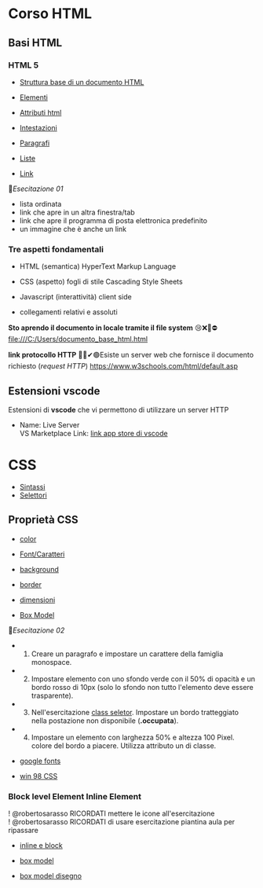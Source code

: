 

# Corso HTML 

## Basi HTML

### HTML 5

- [Struttura base di un documento HTML](https://www.w3schools.com/html/default.asp)

- [Elementi](https://www.w3schools.com/html/html_elements.asp)
- [Attributi html](https://www.w3schools.com/html/html_attributes.asp)
- [Intestazioni](https://www.w3schools.com/html/html_headings.asp)
- [Paragrafi](https://www.w3schools.com/html/html_paragraphs.asp)
- [Liste](https://www.w3schools.com/html/html_lists.asp) 
- [Link](https://www.w3schools.com/html/html_links.asp) 


🧧*Esecitazione 01*
- lista ordinata
- link che apre in un altra finestra/tab
- link che apre il programma di posta elettronica predefinito
- un immagine  che è anche un link


### Tre aspetti fondamentali

- HTML (semantica) HyperText Markup Language
- CSS (aspetto) fogli di stile  Cascading Style Sheets
- Javascript (interattività) client side

- collegamenti relativi e assoluti

**Sto aprendo il documento in locale tramite il file system**
😢❌🚫⛔[file:///C:/Users/documento_base_html.html
](locale)

**link protocollo HTTP**
💚✅✔🟢Esiste un server web che fornisce il documento richiesto (*request HTTP*)
https://www.w3schools.com/html/default.asp

## Estensioni vscode
Estensioni di **vscode** che vi permettono di utilizzare un server HTTP


- Name: Live Server<br>
  VS Marketplace Link: [link app store di vscode](https://marketplace.visualstudio.com/items?itemName=ritwickdey.LiveServer)




# CSS

  - [Sintassi](https://www.w3schools.com/css/css_syntax.asp)
  - [Selettori](https://www.w3schools.com/css/css_selectors.asp)

## Proprietà CSS
  - [color](https://www.w3schools.com/css/css_colors.asp)
  - [Font/Caratteri](https://www.w3schools.com/css/css_font.asp)
  - [background](https://www.w3schools.com/css/css_background.asp)
  - [border](https://www.w3schools.com/css/css_border.asp)
  - [dimensioni](https://www.w3schools.com/css/css_dimension.asp)

  - [Box Model](https://www.w3schools.com/css/css_boxmodel.asp)



🧧*Esecitazione 02*

- 1. Creare un  paragrafo e impostare un carattere della famiglia monospace.
- 2. Impostare elemento con uno sfondo  verde con il 50% di opacità e un bordo rosso di 10px (solo lo sfondo non tutto l'elemento deve essere trasparente). 
- 3. Nell'esercitazione [class seletor](./selettori_css/class_selector.html).
Impostare un bordo tratteggiato nella postazione non disponibile (**.occupata**).
- 4. Impostare un elemento con larghezza 50% e altezza 100 Pixel. colore del bordo a piacere. Utilizza attributo un di classe.


- [google fonts](https://fonts.google.com/) 
- [win 98 CSS](https://jdan.github.io/98.css/)

###  Block level Element  Inline Element
! @robertosarasso RICORDATI mettere le icone all'esercitazione  
! @robertosarasso RICORDATI di usare esercitazione piantina aula per ripassare  

- [inline e block](https://www.w3schools.com/html/html_blocks.asp)

- [box model](https://www.w3schools.com/css/css_boxmodel.asp)
- [box model disegno](https://en.wikipedia.org/wiki/CSS_box_model#/media/File:Boxmodell-detail.png)